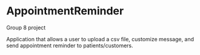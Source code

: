 # AppointmentReminder

Group 8 project

Application that allows a user to upload a csv file, customize message,
and send appointment reminder to patients/customers.

